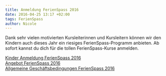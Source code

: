 ```yaml
---
title: Anmeldung FerienSpass 2016
date: 2016-04-25 13:17 +02:00
tags: FerienSpass
author: Nicole
---
```


Dank sehr vielen motivierten Kursleiterinnen und Kursleitern können wir den Kindern auch dieses Jahr ein riesiges FerienSpass-Programm anbieten. Ab sofort kannst du dich für die tollen FerienSpass-Kurse anmelden.

[Kinder Anmeldung FerienSpass 2016](https://docs.google.com/forms/d/1nuDT5GZShNbBL6rTSUmVxDDRkdO0IhdSXMNSxOjidrM/viewform)    
[Angebot FerienSpass 2016](/download/FerienSpassProgramm2016.pdf)    
[Allgemeine Geschäftsbedingungen FerienSpass 2016](/download/AllgemeineGeschaeftsbedingungenFSP2016.pdf)    

